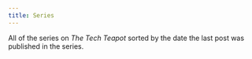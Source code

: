 ```yaml
---
title: Series
---
```


All of the series on *The Tech Teapot* sorted by the date the last post was published in the series.
